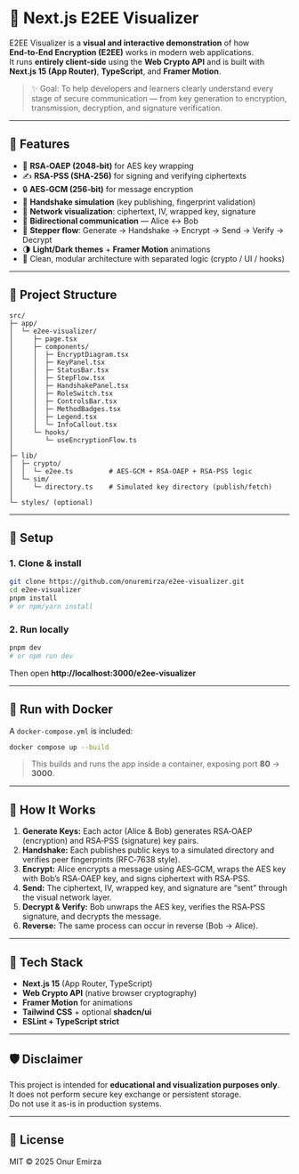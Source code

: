 # 🔐 Next.js E2EE Visualizer

E2EE Visualizer is a **visual and interactive demonstration** of how **End‑to‑End Encryption (E2EE)** works in modern web applications.  
It runs **entirely client‑side** using the **Web Crypto API** and is built with **Next.js 15 (App Router)**, **TypeScript**, and **Framer Motion**.

> ✨ Goal: To help developers and learners clearly understand every stage of secure communication — from key generation to encryption, transmission, decryption, and signature verification.

---

## 🚀 Features

- 🔑 **RSA‑OAEP (2048‑bit)** for AES key wrapping
- ✍️ **RSA‑PSS (SHA‑256)** for signing and verifying ciphertexts
- 🔒 **AES‑GCM (256‑bit)** for message encryption
- 🤝 **Handshake simulation** (key publishing, fingerprint validation)
- 📡 **Network visualization**: ciphertext, IV, wrapped key, signature
- 🔁 **Bidirectional communication** — Alice ↔ Bob
- 🧩 **Stepper flow**: Generate → Handshake → Encrypt → Send → Verify → Decrypt
- 🌗 **Light/Dark themes** + **Framer Motion** animations
- 🧠 Clean, modular architecture with separated logic (crypto / UI / hooks)

---

## 🧱 Project Structure

```
src/
├─ app/
│  └─ e2ee-visualizer/
│     ├─ page.tsx
│     ├─ components/
│     │  ├─ EncryptDiagram.tsx
│     │  ├─ KeyPanel.tsx
│     │  ├─ StatusBar.tsx
│     │  ├─ StepFlow.tsx
│     │  ├─ HandshakePanel.tsx
│     │  ├─ RoleSwitch.tsx
│     │  ├─ ControlsBar.tsx
│     │  ├─ MethodBadges.tsx
│     │  ├─ Legend.tsx
│     │  └─ InfoCallout.tsx
│     └─ hooks/
│        └─ useEncryptionFlow.ts
│
├─ lib/
│  ├─ crypto/
│  │  └─ e2ee.ts         # AES‑GCM + RSA‑OAEP + RSA‑PSS logic
│  └─ sim/
│     └─ directory.ts    # Simulated key directory (publish/fetch)
│
└─ styles/ (optional)
```

---

## 🧩 Setup

### 1. Clone & install

```bash
git clone https://github.com/onuremirza/e2ee-visualizer.git
cd e2ee-visualizer
pnpm install
# or npm/yarn install
```

### 2. Run locally

```bash
pnpm dev
# or npm run dev
```

Then open **http://localhost:3000/e2ee-visualizer**

---

## 🐳 Run with Docker

A `docker-compose.yml` is included:

```bash
docker compose up --build
```

> This builds and runs the app inside a container, exposing port **80** → **3000**.

---

## 🧠 How It Works

1. **Generate Keys:** Each actor (Alice & Bob) generates RSA‑OAEP (encryption) and RSA‑PSS (signature) key pairs.
2. **Handshake:** Each publishes public keys to a simulated directory and verifies peer fingerprints (RFC‑7638 style).
3. **Encrypt:** Alice encrypts a message using AES‑GCM, wraps the AES key with Bob’s RSA‑OAEP key, and signs ciphertext with RSA‑PSS.
4. **Send:** The ciphertext, IV, wrapped key, and signature are “sent” through the visual network layer.
5. **Decrypt & Verify:** Bob unwraps the AES key, verifies the RSA‑PSS signature, and decrypts the message.
6. **Reverse:** The same process can occur in reverse (Bob → Alice).

---

## 🧩 Tech Stack

- **Next.js 15** (App Router, TypeScript)
- **Web Crypto API** (native browser cryptography)
- **Framer Motion** for animations
- **Tailwind CSS** + optional **shadcn/ui**
- **ESLint + TypeScript strict**

---

## 🛡️ Disclaimer

This project is intended for **educational and visualization purposes only**.  
It does not perform secure key exchange or persistent storage.  
Do not use it as-is in production systems.

---

## 📜 License

MIT © 2025 Onur Emirza
